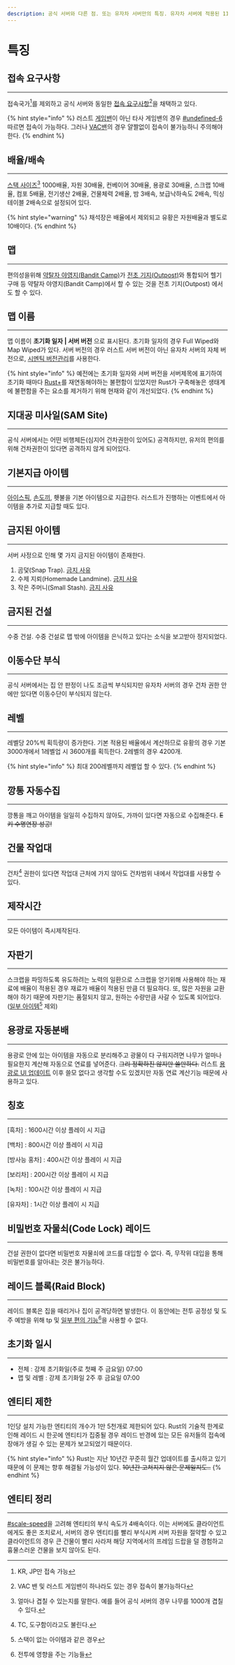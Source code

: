 ```yaml
---
description: 공식 서버와 다른 점. 또는 유자차 서버만의 특징. 유자차 서버에 적용된 111개의 플러그인을 기반으로 작성되었다.
---
```


# 특징

## 접속 요구사항 <a href="#connection-requirements" id="connection-requirements"></a>

***

접속국가[^1]를 제외하고 공식 서버와 동일한 [접속 요구사항](#user-content-fn-2)[^2]을 채택하고 있다.

{% hint style="info" %}
러스트 [게임밴](https://namu.wiki/w/EasyAntiCheat#s-2)이 아닌 타사 게임밴의 경우 [#undefined-6](faq.md#undefined-6 "mention")따르면 접속이 가능하다. 그러나 [VAC밴](https://namu.wiki/w/%EB%B0%B8%EB%B8%8C%20%EC%95%88%ED%8B%B0%20%EC%B9%98%ED%8A%B8)의 경우 얄짤없이 접속이 불가능하니 주의해야 한다.
{% endhint %}

## 배율/배속 <a href="#scale-speed" id="scale-speed"></a>

***

[스택 사이즈](#user-content-fn-3)[^3] 1000배율, 자원 30배율, 컨베이어 30배율, 용광로 30배율, 스크랩 10배율, 컴포 5배율, 전기생산 2배율, 건물체력 2배율, 밤 3배속, 보급낙하속도 2배속, 믹싱 테이블 2배속으로 설정되어 있다.

{% hint style="warning" %}
채석장은 배율에서 제외되고 유황은 자원배율과 별도로 10배이다.
{% endhint %}

## 맵 <a href="#map" id="map"></a>

***

편의성을위해 [약탈자 야영지(Bandit Camp)](https://namu.wiki/w/%EB%9F%AC%EC%8A%A4%ED%8A%B8\(%EA%B2%8C%EC%9E%84\)/%EC%A7%80%EC%97%AD#s-5.2)가 [전초 기지(Outpost)](https://namu.wiki/w/%EB%9F%AC%EC%8A%A4%ED%8A%B8\(%EA%B2%8C%EC%9E%84\)/%EC%A7%80%EC%97%AD#s-5.1)와 통합되어 헬기 구매 등 약탈자 야영지(Bandit Camp)에서 할 수 있는 것을 전초 기지(Outpost) 에서도 할 수 있다.

## 맵 이름 <a href="#map-name" id="map-name"></a>

***

맵 이름이 **초기화 일자 | 서버 버전** 으로 표시된다. 초기화 일자의 경우 Full Wiped와 Map Wiped가 있다.   서버 버전의 경우 러스트 서버 버전이 아닌 유자차 서버의 자체 버전으로, [시멘틱 버전관리](https://semver.org/lang/ko/)를 사용한다.

{% hint style="info" %}
예전에는 초기화 일자와 서버 버전을 서버제목에 표기하여 초기화 때마다 [Rust+](https://rust.facepunch.com/companion)를 재연동해야하는 불편함이 있었지만 Rust가 구축해놓은 생태계에 불편함을 주는 요소를 제거하기 위해 현재와 같이 개선되었다.
{% endhint %}

## 지대공 미사일(SAM Site)

***

공식 서버에서는 어떤 비행체든(심지어 건차권한이 있어도) 공격하지만, 유저의 편의를 위해 건차권한이 있다면 공격하지 않게 되어있다.

## 기본지급 아이템 <a href="#basic-item" id="basic-item"></a>

***

[아이스픽](https://rustlabs.com/item/salvaged-icepick), [손도끼](https://rustlabs.com/item/hatchet), 횃불을 기본 아이템으로 지급한다. 러스트가 진행하는 이벤트에서 아이템을 추가로 지급할 때도 있다.

## 금지된 아이템 <a href="#banned-item" id="banned-item"></a>

***

서버 사정으로 인해 몇 가지 금지된 아이템이 존재한다.

1. 곰덫(Snap Trap). [금지 사유](https://discord.com/channels/878836708379090944/944661910945669140/996207547361022033)
2. 수제 지뢰(Homemade Landmine). [금지 사유](https://discord.com/channels/878836708379090944/944661910945669140/996207547361022033)
3. 작은 주머니(Small Stash). [금지 사유](https://discord.com/channels/878836708379090944/1094513654101196911/1230646549462122567)

## 금지된 건설 <a href="#banned-construction" id="banned-construction"></a>

***

수중 건설.  수중 건설로 맵 밖에 아이템을 은닉하고 있다는 소식을 보고받아 정지되었다.

## 이동수단 부식 <a href="#vehicle-decay" id="vehicle-decay"></a>

***

공식 서버에서는 집 안 판정이 나도 조금씩 부식되지만 유자차 서버의 경우 건차 권한 안에만 있다면 이동수단이 부식되지 않는다.

## 레벨 <a href="#level" id="level"></a>

***

레벨당 20%씩 획득량이 증가한다. 기본 적용된 배율에서 계산하므로 유황의 경우 기본 3000개에서 1레벨업 시 3600개를 획득한다. 2레벨의 경우 4200개.

{% hint style="info" %}
최대 200레벨까지 레벨업 할 수 있다.
{% endhint %}

## 깡통 자동수집 <a href="#barrel-automatic-collection" id="barrel-automatic-collection"></a>

***

깡통을 깨고 아이템을 일일히 수집하지 않아도, 가까이 있다면 자동으로 수집해준다. ~~E키 수명연장 성공!~~

## 건물 작업대 <a href="#building-workbench" id="building-workbench"></a>

***

건차[^4] 권한이 있다면 작업대 근처에 가지 않아도 건차범위 내에서 작업대를 사용할 수 있다.

## 제작시간 <a href="#production-time" id="production-time"></a>

***

모든 아이템이 즉시제작된다.

## 자판기 <a href="#vending-machine" id="vending-machine"></a>

***

스크랩을 파밍하도록 유도하려는 노력의 일환으로 스크랩을 얻기위해 사용해야 하는 재료에 배율이 적용된 경우 재료가 배율이 적용된 만큼 더 필요하다. 또, 많은 자원을 교환해야 하기 때문에 자판기는 품절되지 않고, 원하는 수량만큼 사갈 수 있도록 되어있다. ([일부 아이템](#user-content-fn-5)[^5] 제외)

## 용광로 자동분배 <a href="#furnace-splitter" id="furnace-splitter"></a>

***

용광로 안에 있는 아이템을 자동으로 분리해주고 광물이 다 구워지려면 나무가 얼마나 필요한지 계산해 자동으로 연료를 넣어준다. ~~그리 정확하진 않지만 쓸만하다.~~ 러스트 [용광로 UI 업데이트](https://rust.facepunch.com/news/the-lumberjack) 이후 쓸모 없다고 생각할 수도 있겠지만 자동 연료 계산기능 때문에 사용하고 있다.

## 칭호 <a href="#style" id="style"></a>

***

\[흑차] : 1600시간 이상 플레이 시 지급

\[백차] : 800시간 이상 플레이 시 지급

\[방사능 홍차] : 400시간 이상 플레이 시 지급

\[보리차] : 200시간 이상 플레이 시 지급

\[녹차] : 100시간 이상 플레이 시 지급

\[유자차] : 1시간 이상 플레이 시 지급

## 비밀번호 자물쇠(Code Lock) 레이드 <a href="#anti-code-lock-raid" id="anti-code-lock-raid"></a>

***

건설 권한이 없다면 비밀번호 자물쇠에 코드를 대입할 수 없다. 즉, 무작위 대입을 통해 비밀번호를 알아내는 것은 불가능하다.

## 레이드 블록(Raid Block)

***

레이드 블록은 집을 때리거나 집이 공격당하면 발생한다. 이 동안에는 전투 공정성 및 도주 예방을 위해 tp 및 [일부 편의 기능](#user-content-fn-6)[^6]을 사용할 수 없다.

## 초기화 일시 <a href="#wipe-schedule" id="wipe-schedule"></a>

***

* 전체 : 강제 초기화일(주로 첫째 주 금요일) 07:00
* 맵 및 레벨 : 강제 초기화일 2주 후 금요일 07:00

## 엔티티 제한 <a href="#entity-limit" id="entity-limit"></a>

***

1인당 설치 가능한 엔티티의 개수가 1만 5천개로 제한되어 있다. Rust의 기술적 한계로 인해 레이드 시 한곳에 엔티티가 집중될 경우 레이드 반경에 있는 모든 유저들의 접속에 장애가 생길 수 있는 문제가 보고되었기 때문이다.

{% hint style="info" %}
Rust는 지난 10년간 꾸준히 월간 업데이트를 출시하고 있기 때문에 이 문제는 향후 해결될 가능성이 있다. ~~10년간 고쳐지지 않은 문제일지도..~~
{% endhint %}

## 엔티티 정리 <a href="#entity-cleanup" id="entity-cleanup"></a>

***

[#scale-speed](feature.md#scale-speed "mention")을 고려해 엔티티의 부식 속도가 4배속이다. 이는 서버에도 클라이언트에게도 좋은 조치로서, 서버의 경우 엔티티를 빨리 부식시켜 서버 자원을 절약할 수 있고 클라이언트의 경우 큰 건물이 빨리 사라져 해당 지역에서의 프레임 드랍을 덜 경험하고 흉물스러운 건물을 보지 않아도 된다.

[^1]: KR, JP만 접속 가능

[^2]: VAC 밴 및 러스트 게임밴이 하나라도 있는 경우 접속이 불가능하다

[^3]: 얼마나 겹칠 수 있는지를 말한다. 예를 들어 공식 서버의 경우 나무를 1000개 겹칠 수 있다.

[^4]: TC, 도구함이라고도 불린다.

[^5]: 스택이 없는 아이템과 같은 경우

[^6]: 전투에 영향을 주는 기능들
